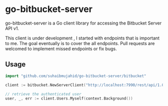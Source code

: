 # go-bitbucket-server
go-bitbucket-server is a Go client library for accessing the Bitbucket Server API v1.

This client is under development , I started with endpoints that is important to me. The goal eventually is to cover the all endpoints. Pull requests are welcomed to implement missed endpoints or fix bugs.  

 ## Usage
 
```go
import "github.com/suhaibmujahid/go-bitbucket-server/bitbucket"

client := bitbucket.NewServerClient("http://localhost:7990/rest/api/1.0/", http.DefaultClient)

// retrieve the authenticated user
user, _, err := client.Users.Myself(context.Background())
```